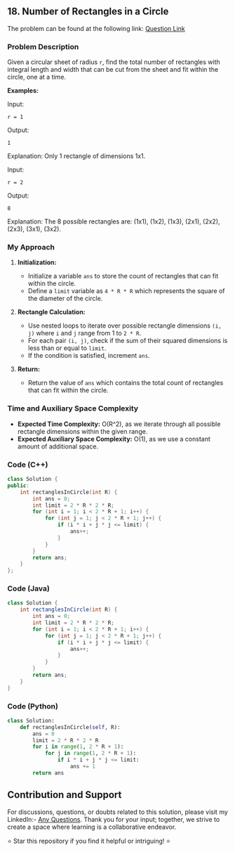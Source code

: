 ## 18. Number of Rectangles in a Circle

The problem can be found at the following link: [Question Link](https://www.geeksforgeeks.org/problems/rectangles-in-a-circle0457/1)

### Problem Description

Given a circular sheet of radius `r`, find the total number of rectangles with integral length and width that can be cut from the sheet and fit within the circle, one at a time.

**Examples:**

Input:
```
r = 1
```
Output:
```
1
```
Explanation: Only 1 rectangle of dimensions 1x1.

Input:
```
r = 2
```
Output:
```
8
```
Explanation: The 8 possible rectangles are:
(1x1), (1x2), (1x3), (2x1), (2x2), (2x3), (3x1), (3x2).

### My Approach

1. **Initialization:**
   - Initialize a variable `ans` to store the count of rectangles that can fit within the circle.
   - Define a `limit` variable as `4 * R * R` which represents the square of the diameter of the circle.

2. **Rectangle Calculation:**
   - Use nested loops to iterate over possible rectangle dimensions `(i, j)` where `i` and `j` range from 1 to `2 * R`.
   - For each pair `(i, j)`, check if the sum of their squared dimensions is less than or equal to `limit`.
   - If the condition is satisfied, increment `ans`.

3. **Return:**
   - Return the value of `ans` which contains the total count of rectangles that can fit within the circle.

### Time and Auxiliary Space Complexity

- **Expected Time Complexity:** O(R^2), as we iterate through all possible rectangle dimensions within the given range.
- **Expected Auxiliary Space Complexity:** O(1), as we use a constant amount of additional space.

### Code (C++)

```cpp
class Solution {
public:
    int rectanglesInCircle(int R) {
        int ans = 0;
        int limit = 2 * R * 2 * R; 
        for (int i = 1; i < 2 * R + 1; i++) {
            for (int j = 1; j < 2 * R + 1; j++) {
                if (i * i + j * j <= limit) {
                    ans++;
                }
            }
        }
        return ans;
    }
};
```

### Code (Java)

```java
class Solution {
    int rectanglesInCircle(int R) {
        int ans = 0;
        int limit = 2 * R * 2 * R;
        for (int i = 1; i < 2 * R + 1; i++) {
            for (int j = 1; j < 2 * R + 1; j++) {
                if (i * i + j * j <= limit) {
                    ans++;
                }
            }
        }
        return ans;
    }
}
```

### Code (Python)

```python
class Solution:
    def rectanglesInCircle(self, R):
        ans = 0
        limit = 2 * R * 2 * R
        for i in range(1, 2 * R + 1):
            for j in range(1, 2 * R + 1):
                if i * i + j * j <= limit:
                    ans += 1
        return ans
```

## Contribution and Support

For discussions, questions, or doubts related to this solution, please visit my LinkedIn:- [Any Questions](https://www.linkedin.com/in/het-patel-8b110525a/). Thank you for your input; together, we strive to create a space where learning is a collaborative endeavor.

⭐ Star this repository if you find it helpful or intriguing! ⭐
